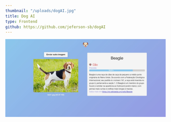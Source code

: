 ```yaml
---
thumbnail: "/uploads/dogAI.jpg"
title: Dog AI
type: Frontend
github: https://github.com/jeferson-sb/dogAI
---
```


![](/uploads/dogAI.jpg)
